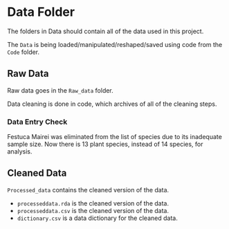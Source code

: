 # Data Folder

The folders in Data should contain all of the data used in this project. 

The `Data` is being loaded/manipulated/reshaped/saved using code from the `Code` folder. 

## Raw Data

Raw data goes in the `Raw_data` folder.

Data cleaning is done in code, which archives of all of the cleaning steps.


### Data Entry Check

Festuca Mairei was eliminated from the list of species due to its inadequate sample size. 
Now there is 13 plant species, instead of 14 species, for analysis.


## Cleaned Data

`Processed_data` contains the cleaned version of the data. 


* `processeddata.rda` is the cleaned version of the data.
* `processeddata.csv` is the cleaned version of the data.
* `dictionary.csv` is a data dictionary for the cleaned data.
